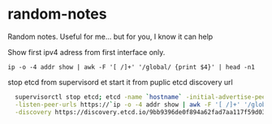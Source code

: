 random-notes
============

Random notes. Useful for me... but for you, I know it can help

Show first ipv4 adress from first interface only.

`ip -o -4 addr show | awk -F '[ /]+' '/global/ {print $4}' | head -n1`


stop etcd from supervisord et start it from puplic etcd discovery url

```sh
  supervisorctl stop etcd; etcd -name `hostname` -initial-advertise-peer-urls https://`ip -o -4 addr show | awk -F '[ /]+' '/global/ {print $4}' | head -n1`:2380  \
  -listen-peer-urls https://`ip -o -4 addr show | awk -F '[ /]+' '/global/ {print $4}' | head -n1`:2380  \
  -discovery https://discovery.etcd.io/9bb9396de0f894a62fad7aa117f59d03
```
